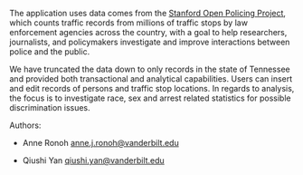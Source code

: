 The application uses data comes from the [Stanford Open Policing Project](https://openpolicing.stanford.edu/), which counts traffic records from millions of traffic stops by law enforcement agencies across the country, with a goal to help researchers, journalists, and policymakers investigate and improve interactions between police and the public.

We have truncated the data down to only records in the state of Tennessee and provided both transactional and analytical capabilities. Users can insert and edit records of persons and traffic stop locations. In regards to analysis, the focus is to investigate race, sex and arrest related statistics for possible discrimination issues.

Authors: 

- Anne Ronoh anne.j.ronoh@vanderbilt.edu

- Qiushi Yan qiushi.yan@vanderbilt.edu
